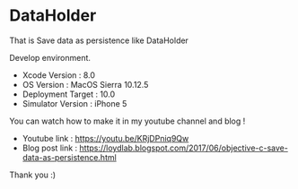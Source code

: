 # DataHolder

That is Save data as persistence like DataHolder

Develop environment.

- Xcode Version : 8.0
- OS Version : MacOS Sierra 10.12.5
- Deployment Target : 10.0
- Simulator Version : iPhone 5

You can watch how to make it in my youtube channel and blog !

- Youtube link : https://youtu.be/KRjDPniq9Qw
- Blog post link : https://loydlab.blogspot.com/2017/06/objective-c-save-data-as-persistence.html

Thank you :)
